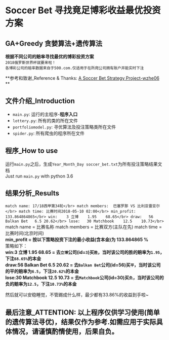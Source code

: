 Soccer Bet 寻找竟足博彩收益最优投资方案
====
GA+Greedy 贪婪算法+遗传算法
----

**根据不同公司的赔率寻找最优的博彩投资方案**</br>
`2018俄罗斯世界杯就要来啦！`</br>
`各博彩公司的赔率数据来自于500.com.仅适用于在所爬公司拥有账户并能实时下注`</br>

**参考和致谢_Reference & Thanks: [A Soccer Bet Strategy Project-wzhe06](https://github.com/wzhe06/soccerbet) **</br>

## 文件介绍_Introduction
* `main.py`: 运行的主程序-**程序入口**</br>
* `lottery.py`: 所有的类的所在文件</br>
* `portfoliomodel.py`: 寻优算法及投注策略类所在文件</br>
* `spider.py`: 所有爬虫的程序所在文件</br>

## 程序_How to use
运行`main.py`之后，生成`Year_Month_Day soccer_bet.txt`为所有投注策略结果文档</br>
Just run `main.py` with python 3.6

## 结果分析_Results
`
match name:	17/18西甲第34轮</br>
match members:	巴塞罗那 VS 比利亚雷亚尔</br>
match time:	比赛时间2018-05-10 02:00</br>
min_profit:	133.864864865</br>
win:	3 立博	1.95	68.65</br>
draw:	56 Balkan Bet	6.5	20.62</br>
lose:	30 Matchbook	12.5	10.73</br>
`
match name = 比赛名称 match members = 比赛双方(主队在先)  match time = 比赛时间(北京时间)</br>
**min_profit = 按以下策略投资下注的最小收益(含本金)为 133.864865 %**</br>
策略如下：</br>
**win:3 立博 1.95 68.65 = 去`立博`公司(id=`3`)买`胜`，当时该公司的胜的赔率为`1.95`，下注`68.65%`的本金</br>**
**draw:56 Balkan Bet 6.5 20.62 = 去`Balkan Bet`公司(id=56)买`平`，当时该公司的平的赔率为`6.5`，下注`20.62%`的本金</br>**
**lose:30 Matchbook 12.5 10.73 = 去`Matchbook`公司(id=30)买`负`，当时该公司的负的赔率为`12.5`，下注`10.73%`的本金</br>**

然后就可以安稳睡觉，不管踢成什么样，最少都有33.86%的收益到手啦~</br>

## 最后注意_ATTENTION: 以上程序仅供学习使用(简单的遗传算法寻优)，结果仅作为参考.如需应用于实际具体情况，请谨慎酌情使用，后果自负。
